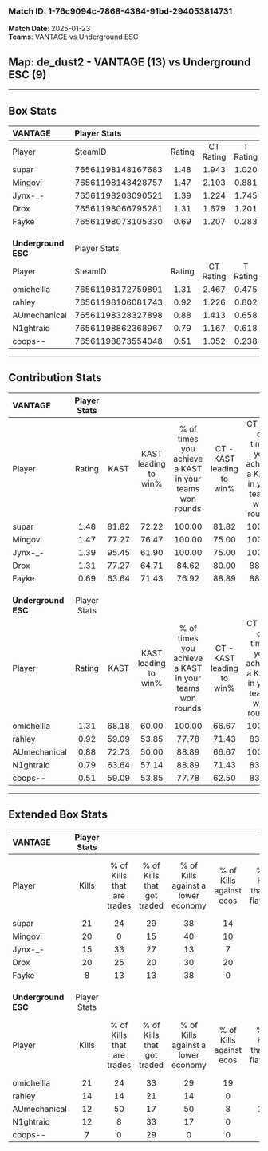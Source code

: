### Match ID: 1-76c9094c-7868-4384-91bd-294053814731  
**Match Date**: 2025-01-23  
**Teams**: VANTAGE vs Underground ESC  

## **Map**: de_dust2 - VANTAGE (13) vs Underground ESC (9)  
---  

## Box Stats  

| **VANTAGE**         | Player Stats      |        |           |          |       |       |       |         |        |      |     |
| :- | :- | :-: | :-: | :-: | :-: | :-: | :-: | :-: | :-: | :-: | :-: |
| Player              | SteamID           | Rating | CT Rating | T Rating | KAST  |  ADR  | Kills | Assists | Deaths | K/D  | HS% |
| supar               | 76561198148167683 |  1.48  |   1.943   |  1.020   | 81.82 | 88.6  |  21   |    5    |   13   | 1.62 | 57  |
| Mingovi             | 76561198143428757 |  1.47  |   2.103   |  0.881   | 77.27 | 98.7  |  20   |   13    |   13   | 1.54 | 60  |
| Jynx-_-             | 76561198203090521 |  1.39  |   1.224   |  1.745   | 95.45 | 82.6  |  15   |    9    |   11   | 1.36 | 53  |
| Drox                | 76561198066795281 |  1.31  |   1.679   |  1.201   | 77.27 | 74.8  |  20   |    4    |   15   | 1.33 | 60  |
| Fayke               | 76561198073105330 |  0.69  |   1.207   |  0.283   | 63.64 | 50.4  |   8   |    6    |   14   | 0.57 | 75  |
|                     |                   |        |           |          |       |       |       |         |        |      |     |
|                     |                   |        |           |          |       |       |       |         |        |      |     |
|                     |                   |        |           |          |       |       |       |         |        |      |     |
| **Underground ESC** | Player Stats      |        |           |          |       |       |       |         |        |      |     |
| Player              | SteamID           | Rating | CT Rating | T Rating | KAST  |  ADR  | Kills | Assists | Deaths | K/D  | HS% |
| omichellla          | 76561198172759891 |  1.31  |   2.467   |  0.475   | 68.18 | 104.0 |  21   |    6    |   18   | 1.17 | 42  |
| rahley              | 76561198106081743 |  0.92  |   1.226   |  0.802   | 59.09 | 78.3  |  14   |    3    |   16   | 0.88 | 50  |
| AUmechanical        | 76561198328327898 |  0.88  |   1.413   |  0.658   | 72.73 | 64.7  |  12   |   10    |   18   | 0.67 | 41  |
| N1ghtraid           | 76561198862368967 |  0.79  |   1.167   |  0.618   | 63.64 | 49.7  |  12   |    0    |   15   | 0.80 | 33  |
| coops--             | 76561198873554048 |  0.51  |   1.052   |  0.238   | 59.09 | 47.1  |   7   |    1    |   17   | 0.41 | 57  |
---  

## Contribution Stats  

| **VANTAGE**         | Player Stats |       |                      |                                                        |                           |                                                             |                          |                                                            |
| :- | :-: | :-: | :-: | :-: | :-: | :-: | :-: | :-: |
| Player              |    Rating    | KAST  | KAST leading to win% | % of times you achieve a KAST in your teams won rounds | CT - KAST leading to win% | CT - % of times you achieve a KAST in your teams won rounds | T - KAST leading to win% | T - % of times you achieve a KAST in your teams won rounds |
| supar               |     1.48     | 81.82 |        72.22         |                         100.00                         |           81.82           |                           100.00                            |          57.14           |                           100.00                           |
| Mingovi             |     1.47     | 77.27 |        76.47         |                         100.00                         |           75.00           |                           100.00                            |          80.00           |                           100.00                           |
| Jynx-_-             |     1.39     | 95.45 |        61.90         |                         100.00                         |           75.00           |                           100.00                            |          44.44           |                           100.00                           |
| Drox                |     1.31     | 77.27 |        64.71         |                         84.62                          |           80.00           |                            88.89                            |          42.86           |                           75.00                            |
| Fayke               |     0.69     | 63.64 |        71.43         |                         76.92                          |           88.89           |                            88.89                            |          40.00           |                           50.00                            |
|                     |              |       |                      |                                                        |                           |                                                             |                          |                                                            |
|                     |              |       |                      |                                                        |                           |                                                             |                          |                                                            |
|                     |              |       |                      |                                                        |                           |                                                             |                          |                                                            |
| **Underground ESC** | Player Stats |       |                      |                                                        |                           |                                                             |                          |                                                            |
| Player              |    Rating    | KAST  | KAST leading to win% | % of times you achieve a KAST in your teams won rounds | CT - KAST leading to win% | CT - % of times you achieve a KAST in your teams won rounds | T - KAST leading to win% | T - % of times you achieve a KAST in your teams won rounds |
| omichellla          |     1.31     | 68.18 |        60.00         |                         100.00                         |           66.67           |                           100.00                            |          50.00           |                           100.00                           |
| rahley              |     0.92     | 59.09 |        53.85         |                         77.78                          |           71.43           |                            83.33                            |          33.33           |                           66.67                            |
| AUmechanical        |     0.88     | 72.73 |        50.00         |                         88.89                          |           66.67           |                           100.00                            |          28.57           |                           66.67                            |
| N1ghtraid           |     0.79     | 63.64 |        57.14         |                         88.89                          |           71.43           |                            83.33                            |          42.86           |                           100.00                           |
| coops--             |     0.51     | 59.09 |        53.85         |                         77.78                          |           62.50           |                            83.33                            |          40.00           |                           66.67                            |
---  

## Extended Box Stats  

| **VANTAGE**         | Player Stats |                            |                            |                                    |                         |                              |                                 |        |                             |                                     |                          |                               |                            |
| :- | :-: | :-: | :-: | :-: | :-: | :-: | :-: | :-: | :-: | :-: | :-: | :-: | :-: |
| Player              |    Kills     | % of Kills that are trades | % of Kills that got traded | % of Kills against a lower economy | % of Kills against ecos | % of Kills that are flawless | % of Kills that are close duels | Deaths | % of Deaths that get traded | % of Deaths against a lower economy | % of Deaths against ecos | % of Deaths that are flawless | % of Deaths that are close |
| supar               |      21      |             24             |             29             |                 38                 |           14            |              62              |                5                |   13   |             15              |                 23                  |            0             |              69               |             8              |
| Mingovi             |      20      |             0              |             15             |                 40                 |           10            |              60              |                5                |   13   |             23              |                 23                  |            0             |              69               |             0              |
| Jynx-_-             |      15      |             33             |             27             |                 13                 |            7            |              47              |                7                |   11   |             27              |                 18                  |            0             |              55               |             0              |
| Drox                |      20      |             25             |             20             |                 30                 |           20            |              55              |                0                |   15   |             40              |                 20                  |            0             |              80               |             7              |
| Fayke               |      8       |             13             |             13             |                 38                 |            0            |              75              |               13                |   14   |             29              |                 21                  |            0             |              71               |             7              |
|                     |              |                            |                            |                                    |                         |                              |                                 |        |                             |                                     |                          |                               |                            |
|                     |              |                            |                            |                                    |                         |                              |                                 |        |                             |                                     |                          |                               |                            |
|                     |              |                            |                            |                                    |                         |                              |                                 |        |                             |                                     |                          |                               |                            |
| **Underground ESC** | Player Stats |                            |                            |                                    |                         |                              |                                 |        |                             |                                     |                          |                               |                            |
| Player              |    Kills     | % of Kills that are trades | % of Kills that got traded | % of Kills against a lower economy | % of Kills against ecos | % of Kills that are flawless | % of Kills that are close duels | Deaths | % of Deaths that get traded | % of Deaths against a lower economy | % of Deaths against ecos | % of Deaths that are flawless | % of Deaths that are close |
| omichellla          |      21      |             24             |             33             |                 29                 |           19            |              86              |                5                |   18   |             17              |                 11                  |            0             |              50               |             11             |
| rahley              |      14      |             14             |             21             |                 14                 |            0            |              64              |                7                |   16   |             19              |                  6                  |            0             |              63               |             0              |
| AUmechanical        |      12      |             50             |             17             |                 50                 |            8            |             100              |                0                |   18   |             28              |                 11                  |            0             |              61               |             6              |
| N1ghtraid           |      12      |             8              |             33             |                 17                 |            0            |              50              |                8                |   15   |             20              |                  7                  |            0             |              67               |             0              |
| coops--             |      7       |             0              |             29             |                 0                  |            0            |              14              |                0                |   17   |             24              |                 12                  |            0             |              53               |             6              |
